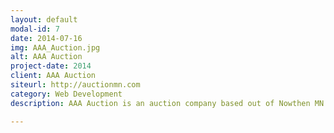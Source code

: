 ```yaml
---
layout: default
modal-id: 7
date: 2014-07-16
img: AAA_Auction.jpg
alt: AAA Auction
project-date: 2014
client: AAA Auction
siteurl: http://auctionmn.com
category: Web Development
description: AAA Auction is an auction company based out of Nowthen MN. They hold many live and online auctions throughout Minnesota, including storage, benefit, consignment, and estate sales. I re-designed AAA Auction's site to bring newer technologies while keeping a similar look and feel to the site. I am also responsible to posting all new auction, hosting online auctions, as well as marketing and technical support.

---
```

